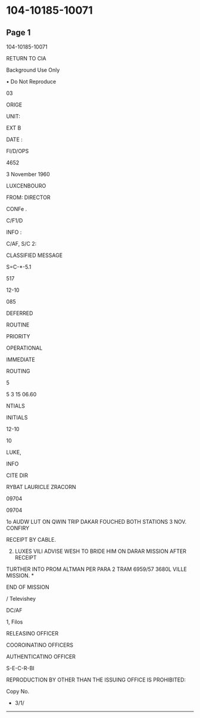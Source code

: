 # 104-10185-10071

## Page 1

104-10185-10071

RETURN TO CIA

Background Use Only

• Do Not Reproduce

03

ORIGE

UNIT:

EXT B

DATE :

FI/D/OPS

4652

3 November 1960

LUXCENBOURO

FROM: DIRECTOR

CONFe .

C/F1/D

INFO :

C/AF, S/C 2:

CLASSIFIED MESSAGE

S=C-*-5.1

517

12-10

085

DEFERRED

ROUTINE

PRIORITY

OPERATIONAL

IMMEDIATE

ROUTING

5

5 3 15 06.60

NTIALS

INITIALS

12-10

10

LUKE,

INFO

CITE DIR

RYBAT LAURICLE ZRACORN

09704

09704

1o AUDW LUT ON QWIN TRIP DAKAR FOUCHED BOTH STATIONS 3 NOV. CONFIRY

RECEIPT BY CABLE.

2. LUXES VILI ADVISE WESH TO BRIDE HIM ON DARAR MISSION AFTER RECEIPT

TURTHER INTO PROM ALTMAN PER PARA 2 TRAM 6959/57 3680L VILLE MISSION. *

END OF MISSION

/ Televishey

DC/AF

1, Filos

RELEASINO OFFICER

COOROINATINO OFFICERS

AUTHENTICATINO OFFICER

S-E-C-R-BI

REPRODUCTION BY OTHER THAN THE ISSUING OFFICE IS PROHIBITED:

Copy No.

- 3/1/

---

